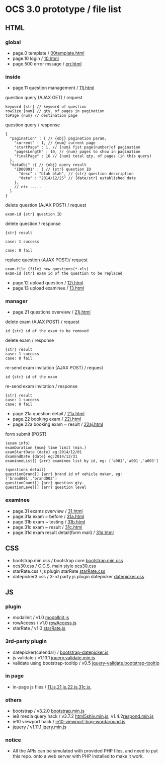 # OCS 3.0 prototype / file list

## HTML

### global

* page.0 template / [00template.html](http://sunnyork.github.io/htmlprototype-ocs/00template.html)
* page.10 login / [10.html](http://sunnyork.github.io/htmlprototype-ocs/10.html)
* page.500 error mssage / [err.html](http://sunnyork.github.io/htmlprototype-ocs/err.html)

### inside

* page.11 question management / [11j.html](http://sunnyork.github.io/htmlprototype-ocs/11j.html)

question query (AJAX GET) / request
  ```PARAM
  keyword {str} // keyword of question
  rowSize {num} // qty. of pages in pagination
  toPage {num} // destination page
  ```
question query / response
  ```PARAM
  {
    "pagination" : { // {obj} pagination param.
      "current" : 1, // {num} current page
      "startPage" : 1, // {num} fist page(number)of pagination
      "pagesLength" : 10, // {num} pages to show in pagination
      "finalPage" : 16 // {num} total qty. of pages (in this query)
    },
    "dataObj" :{ // {obj} query result
      "ID00001" : { // {str} question ID
        "desc" : "blah blah", // {str} question description
        "date" : "2014/12/25" // {date/str} established date
      },
      // etc......
    }
  }
  ```

delete question (AJAX POST) / request
  ```PARAM
  exam-id {str} question ID
  ```

delete question / response
  ```PARAM
  {str} result

  case: 1 success

  case: 0 fail
  ```

replace question (AJAX POST)/ request
  ```PARAM
  exam-file {file} new questions(*.xls)
  exam-id {str} exam id of the question to be replaced
  ```

* page.12 upload question / [12j.html](http://sunnyork.github.io/htmlprototype-ocs/12j.html)
* page.13 upload examinee / [13.html](http://sunnyork.github.io/htmlprototype-ocs/13.html)

### manager

* page.21 questions overview / [21j.html](http://sunnyork.github.io/htmlprototype-ocs/21j.html)

delete exam (AJAX POST) / request
  ```PARAM
  id {str} id of the exam to be removed
  ```

delete exam / response
  ```PARAM
  {str} result
  case: 1 success
  case: 0 fail
  ```

re-send exam invitation (AJAX POST) / request
  ```PARAM
  id {str} id of the exam
  ```

re-send exam invitation / response
  ```PARAM
  {str} result
  case: 1 success
  case: 0 fail
  ```

* page.21a question detail / [21a.html](http://sunnyork.github.io/htmlprototype-ocs/21a.html)
* page.22 booking exam / [22j.html](http://sunnyork.github.io/htmlprototype-ocs/22j.html)
* page.22a booking exam ~ result / [22aj.html](http://sunnyork.github.io/htmlprototype-ocs/22aj.html)

form submit (POST)
  ```PARAM
  (exam info)
  examDuration {num} time limit (min.)
  examStartDate {date} eg:2014/12/01
  dxamEndDate {date} eg:2014/12/31
  examineeList[] {arr} examinee list by id, eg: ['a001','a001','a003']

  (questions detail)
  questionBrand[] {arr} brand id of vehicle maker, eg: ['brand001','brand002']
  questionCount[] {arr} question qty.
  questionLevel[] {arr} question level
  ```

### examinee

* page.31 exams overview / [31.html](http://sunnyork.github.io/htmlprototype-ocs/31.html)
* page.31a exam ~ before / [31a.html](http://sunnyork.github.io/htmlprototype-ocs/31a.html)
* page.31b exam ~ testing / [31b.html](http://sunnyork.github.io/htmlprototype-ocs/31b.html)
* page.31c exam ~ result / [31c.html](http://sunnyork.github.io/htmlprototype-ocs/31c.html)
* page.31d exam result detail(form mail) / [31d.html](http://sunnyork.github.io/htmlprototype-ocs/31d.html)

## CSS

* bootstrap.min.css / bootstrap core [bootstrap.min.css](http://sunnyork.github.io/htmlprototype-ocs/bootstrap.min.css)
* ocs30.css / O.C.S. main style [ocs30.css](http://sunnyork.github.io/htmlprototype-ocs/ocs30.css)
* starRate.css / js plugin starRate [starRate.css](http://sunnyork.github.io/htmlprototype-ocs/starRate.css)
* datepicker3.css / 3-rd party js plugin datepicker [datepicker.css](http://sunnyork.github.io/htmlprototype-ocs/datepicker.css)

## JS

### plugin

* modalInit / v1.0 [modalInit.js](http://sunnyork.github.io/htmlprototype-ocs/modalInit.js)
* rowAccess / v1.0 [rowAccess.js](http://sunnyork.github.io/htmlprototype-ocs/rowAccess.js)
* starRate / v1.0 [starRate.js](http://sunnyork.github.io/htmlprototype-ocs/starRate.js)

### 3rd-party plugin

* datepicker(calendar) / [bootstrap-datepicker.js](http://sunnyork.github.io/htmlprototype-ocs/bootstrap-datepicker.js)
* js validate / v1.13.1 [jquery.validate.min.js](http://sunnyork.github.io/htmlprototype-ocs/jquery.validate.min.js)
* validate using bootstrap-tooltip / v0.5 [jquery-validate.bootstrap-tooltip](http://sunnyork.github.io/htmlprototype-ocs/jquery-validate.bootstrap-tooltip)

### in page

* in-page js files / [11.js](http://sunnyork.github.io/htmlprototype-ocs/11.js),[21.js](http://sunnyork.github.io/htmlprototype-ocs/21.js),[22.js](http://sunnyork.github.io/htmlprototype-ocs/22.js),[31c.js](http://sunnyork.github.io/htmlprototype-ocs/31c.js),

### others

* bootstrap / v3.2.0 [bootstrap.min.js](http://sunnyork.github.io/htmlprototype-ocs/bootstrap.min.js)
* ie8 media query hack / v3.7.2 [html5shiv.min.js](http://sunnyork.github.io/htmlprototype-ocs/html5shiv.min.js), v1.4.2[respond.min.js](http://sunnyork.github.io/htmlprototype-ocs/respond.min.js)
* ie10 viewport hack / [ie10-viewport-bog-wordaround.js](http://sunnyork.github.io/htmlprototype-ocs/ie10-viewport-bog-wordaround.js)
* jquery / v1.11.1 [jqery.min.js](http://sunnyork.github.io/htmlprototype-ocs/jqery.min.js)

### notice

* All the APIs can be simulated with provided PHP files, and need to put this repo. onto a web server with PHP installed to make it work. 
